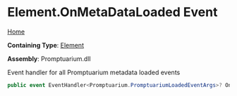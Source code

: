 # Element\.OnMetaDataLoaded Event

[Home](../../../README.md)

**Containing Type**: [Element](../README.md)

**Assembly**: Promptuarium\.dll

  
Event handler for all Promptuarium metadata loaded events

```csharp
public event EventHandler<Promptuarium.PromptuariumLoadedEventArgs>? OnMetaDataLoaded
```

